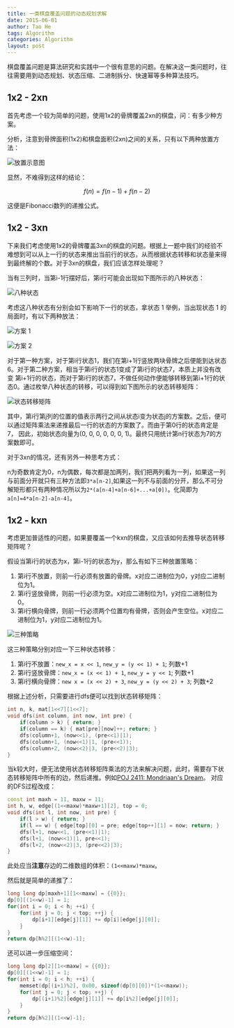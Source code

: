 ```yaml
---
title: 一类棋盘覆盖问题的动态规划求解
date: 2015-06-01
author: Tao He
tags: Algorithm
categories: Algorithm
layout: post
---
```


棋盘覆盖问题是算法研究和实践中一个很有意思的问题。在解决这一类问题时，往往需要用到动态规划、状态压缩、二进制拆分、快速幂等多种算法技巧。

1x2 - 2xn
----------

首先考虑一个较为简单的问题，使用1x2的骨牌覆盖2xn的棋盘，问：有多少种方案。

<!--more-->

分析，注意到骨牌面积(1x2)和棋盘面积(2xn)之间的关系，只有以下两种放置方法：

![放置示意图]({{site.url}}/resource/domino_tiling_dp/pic_1.png)

显然，不难得到这样的结论：

$$f(n) = f(n-1) + f(n-2)$$

这便是Fibonacci数列的递推公式。

1x2 - 3xn
---------

下来我们考虑使用1x2的骨牌覆盖3xn的棋盘的问题。根据上一题中我们的经验不难想到可以从上一行的状态来推出当前行的状态，从而根据状态转移和状态量来得到最终解的个数。对于3xn的棋盘，我们应该怎样处理呢？

当有三列时，当第i-1行摆好后，第i行可能会出现如下图所示的八种状态：

![八种状态]({{site.url}}/resource/domino_tiling_dp/pic_2.png)

考虑这八种状态有分别会如下影响下一行的状态，拿状态 1 举例，当出现状态 1 的局面时，有以下两种放法：

![方案 1]({{site.url}}/resource/domino_tiling_dp/pic_3.png)

![方案 2]({{site.url}}/resource/domino_tiling_dp/pic_4.png)

对于第一种方案，对于第i行状态1，我们在第i+1行竖放两块骨牌之后便能到达状态6。对于第二种方案，相当于第i行的状态1变成了第i行的状态7，本质上并没有改变
第i+1行的状态，而对于第i行的状态7，不做任何动作便能够转移到第i+1行的状态0。通过枚举八种状态的转移，可以得到如下图所示的状态转移矩阵：

![状态转移矩阵]({{site.url}}/resource/domino_tiling_dp/pic_5.png)

其中，第i行第j列的位置的值表示两行之间从状态i变为状态j的方案数。之后，便可以通过矩阵乘法来递推最后一行的状态的方案数了。而由于第0行的状态肯定是7，
因此，初始状态向量为(0, 0, 0, 0, 0, 0, 1)。最终只用统计第n行状态为7的方案数即可。

对于3xn的情况，还有另外一种思考方式：

n为奇数肯定为0，n为偶数，每次都是加两列，我们把两列看为一列，如果这一列与前面分开就只有三种方法即`3*a[n-2]`,如果这一列不与前面的分开，那么不可分
解矩形都只有两种情况所以为`2*(a[n-4]+a[n-6]+...+a[0])`。化简即为`a[n]=4*a[n-2]-a[n-4]`。

1x2 - kxn
---------

考虑更加普适性的问题，如果要覆盖一个kxn的棋盘，又应该如何去推导状态转移矩阵呢？

假设当第i行的状态为x，第i-1行的状态为y，那么有如下三种放置策略：

1. 第i行不放置，则前一行必须有放置的骨牌。x对应二进制位为0，y对应二进制位为1。
2. 第i行竖放骨牌，则前一行必须为空。x对应二进制位为1，y对应二进制位为0。
3. 第i行横向骨牌，则前一行必须两个位置均有骨牌，否则会产生空位。x对应二进制位为1，y对应二进制位为1。

![三种策略]({{site.url}}/resource/domino_tiling_dp/pic_6.png)

这三种策略分别对应一下三种状态转移：

1. 第i行不放置：`new_x = x << 1`, `new_y = (y << 1) + 1`; 列数+1
2. 第i行竖放骨牌：`new_x = (x << 1) + 1`, `new_y = y << 1`; 列数+1
3. 第i行横向骨牌：`new x = (x << 2) + 3`, `new_y = (y << 2) + 3`; 列数+2

根据上述分析，只需要进行dfs便可以找到状态转移矩阵：

~~~cpp
int n, k, mat[1<<7][1<<7];
void dfs(int column, int now, int pre) {
    if(column > k) { return; }
    if(column == k) { mat[pre][now]++; return; }
    dfs(column+1, (now<<1), (pre<<1)|1);
    dfs(column+1, (now<<1)|1, (pre<<1));
    dfs(column+2, (now<<2)|3, (pre<<2)|3);
}
~~~

当k较大时，便无法使用状态转移矩阵乘法的方法来解决问题，此时，需要存下状态转移矩阵中所有的边，然后递推。例如[POJ 2411: Mondriaan's Dream](http://poj.org/problem?id=2411)。
对应的DFS过程改成：

~~~cpp
const int maxh = 11, maxw = 11;
int h, w, edge[(1<<maxw)*maxw+1][2], top = 0;
void dfs(int l, int now, int pre) {
    if(l > w) { return; }
    if(l == w) { edge[top][0] = pre; edge[top++][1] = now; return; }
    dfs(l+1, now<<1, (pre<<1)|1);
    dfs(l+1, (now<<1)|1, pre<<1);
    dfs(l+2, (now<<2)|3, (pre<<2)|3);
}
~~~

此处应当**注意**存边的二维数组的体积：`(1<<maxw)*maxw`。

然后就是简单的递推了：

~~~cpp
long long dp[maxh+1][1<<maxw] = {{0}};
dp[0][(1<<w)-1] = 1;
for(int i = 0; i < h; ++i) {
    for(int j = 0; j < top; ++j) {
        dp[i+1][edge[j][1]] += dp[i][edge[j][0]];
    }
}
return dp[h%2][(1<<w)-1];
~~~

还可以进一步压缩空间：

~~~cpp
long long dp[2][1<<maxw] = {{0}};
dp[0][(1<<w)-1] = 1;
for(int i = 0; i < h; ++i) {
    memset(dp[(i+1)%2], 0x00, sizeof(dp[0][0])*(1<<maxw));
    for(int j = 0; j < top; ++j) {
        dp[(i+1)%2][edge[j][1]] += dp[i%2][edge[j][0]];
    }
}
return dp[h%2][(1<<w)-1];
~~~

